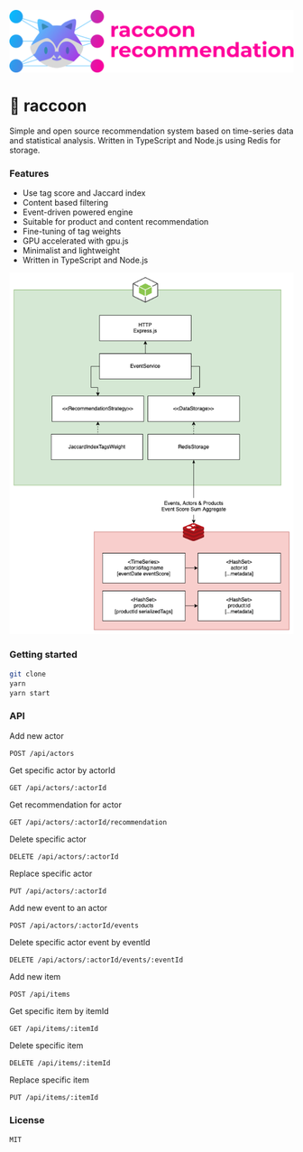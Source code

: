 <p style="text-align: center;" align="center">
 <img src="raccoon2.png" style="max-width: 100%;" width="600" alt="Raccoon"/>
</p>

# 🦝 raccoon
Simple and open source recommendation system based on time-series data and statistical analysis. Written in TypeScript and Node.js using Redis for storage.

### Features
* Use tag score and Jaccard index
* Content based filtering
* Event-driven powered engine
* Suitable for product and content recommendation
* Fine-tuning of tag weights
* GPU accelerated with gpu.js
* Minimalist and lightweight
* Written in TypeScript and Node.js

<p style="text-align: center;" align="center">
 <img src="architecture.png" style="max-width: 100%;" width="600" alt="Raccoon Architecture"/>
</p>

### Getting started
```sh
git clone
yarn
yarn start
```

### API
Add new actor
```
POST /api/actors
```

Get specific actor by actorId
```
GET /api/actors/:actorId
```

Get recommendation for actor
```
GET /api/actors/:actorId/recommendation
```

Delete specific actor
```
DELETE /api/actors/:actorId
```

Replace specific actor
```
PUT /api/actors/:actorId
```

Add new event to an actor
```
POST /api/actors/:actorId/events
```

Delete specific actor event by eventId
```
DELETE /api/actors/:actorId/events/:eventId
```

Add new item
```
POST /api/items
```

Get specific item by itemId
```
GET /api/items/:itemId
```

Delete specific item
```
DELETE /api/items/:itemId
```

Replace specific item
```
PUT /api/items/:itemId
```

### License
```
MIT
```
